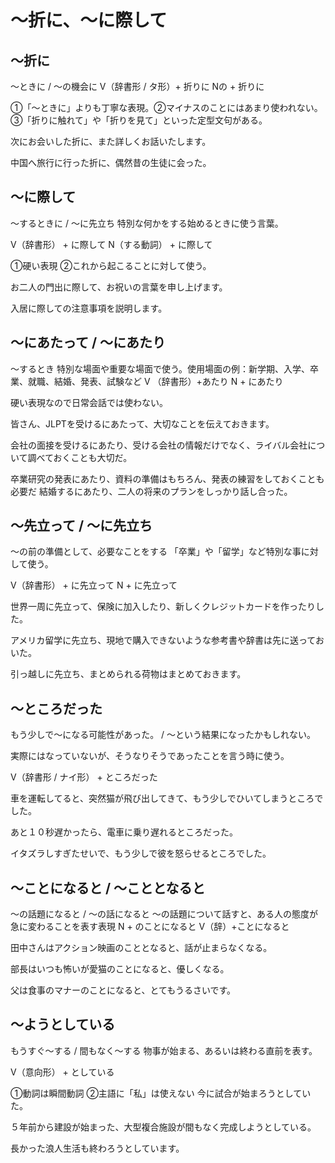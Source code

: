 # 〜折に、〜に際して
## 〜折に
〜ときに / 〜の機会に
V（辞書形 / タ形）+ 折りに Nの + 折りに


①「〜ときに」よりも丁寧な表現。②マイナスのことにはあまり使われない。③「折りに触れて」や「折りを見て」といった定型文句がある。

次にお会いした折に、また詳しくお話いたします。

中国へ旅行に行った折に、偶然昔の生徒に会った。

## 〜に際して
〜するときに / 〜に先立ち   特別な何かをする始めるときに使う言葉。

V（辞書形） + に際して N（する動詞） + に際して


①硬い表現 ②これから起こることに対して使う。

お二人の門出に際して、お祝いの言葉を申し上げます。

入居に際しての注意事項を説明します。

## 〜にあたって / 〜にあたり
〜するとき   特別な場面や重要な場面で使う。使用場面の例：新学期、入学、卒業、就職、結婚、発表、試験など
V （辞書形）+あたり N + にあたり


硬い表現なので日常会話では使わない。

皆さん、JLPTを受けるにあたって、大切なことを伝えておきます。

会社の面接を受けるにあたり、受ける会社の情報だけでなく、ライバル会社について調べておくことも大切だ。

卒業研究の発表にあたり、資料の準備はもちろん、発表の練習をしておくことも必要だ
結婚するにあたり、二人の将来のプランをしっかり話し合った。



## 〜先立って / 〜に先立ち
〜の前の準備として、必要なことをする 「卒業」や「留学」など特別な事に対して使う。

V（辞書形） + に先立って N + に先立って


世界一周に先立って、保険に加入したり、新しくクレジットカードを作ったりした。

アメリカ留学に先立ち、現地で購入できないような参考書や辞書は先に送っておいた。

引っ越しに先立ち、まとめられる荷物はまとめておきます。

## 〜ところだった
もう少しで～になる可能性があった。
/ ～という結果になったかもしれない。

実際にはなっていないが、そうなりそうであったことを言う時に使う。

V（辞書形 / ナイ形） + ところだった


車を運転してると、突然猫が飛び出してきて、もう少しでひいてしまうところでした。

あと１０秒遅かったら、電車に乗り遅れるところだった。

イタズラしすぎたせいで、もう少しで彼を怒らせるところでした。

## 〜ことになると / 〜こととなると
～の話題になると / ～の話になると   〜の話題について話すと、ある人の態度が急に変わることを表す表現
N + のことになると V（辞）+ことになると


田中さんはアクション映画のこととなると、話が止まらなくなる。

部長はいつも怖いが愛猫のことになると、優しくなる。

父は食事のマナーのことになると、とてもうるさいです。

## 〜ようとしている
もうすぐ〜する / 間もなく〜する 物事が始まる、あるいは終わる直前を表す。

V（意向形） + としている


①動詞は瞬間動詞 ②主語に「私」は使えない
今に試合が始まろうとしていた。

５年前から建設が始まった、大型複合施設が間もなく完成しようとしている。

長かった浪人生活も終わろうとしています。

